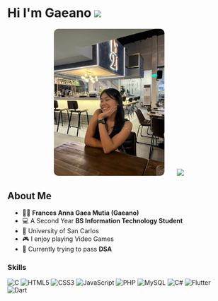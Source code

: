 <h1>Hi I'm Gaeano <img src="https://media.giphy.com/media/hvRJCLFzcasrR4ia7z/giphy.gif" width="35"></h1>

<p align="center">
  <img src="gaeano.jpg" width="250" style="border-radius: 10px;" />
  &nbsp;&nbsp;&nbsp;&nbsp;&nbsp;
  <img src="https://media.tenor.com/PLIr_VkF6ywAAAAM/ghostedvpn-hacker-cat.gif" width="300" />
</p>

<h2>About Me</h2>
<ul style="margin-left: 10px">
  <li>👧🏻 <strong>Frances Anna Gaea Mutia (Gaeano)</strong></li>
  <li>💻 A Second Year <strong>BS Information Technology Student</strong></li>
  <li>📍 University of San Carlos</li>
  <li>🎮 I enjoy playing Video Games</li>
  <li>📖 Currently trying to pass <strong>DSA</strong></li>
</ul>

### Skills
![C](https://img.shields.io/badge/C%20-%232370ED.svg?style=for-the-badge&logo=c&logoColor=white)
![HTML5](https://img.shields.io/badge/HTML5%20-%23E34F26.svg?style=for-the-badge&logo=html5&logoColor=white)
![CSS3](https://img.shields.io/badge/CSS%20-%231572B6.svg?style=for-the-badge&logo=css3&logoColor=white)
![JavaScript](https://img.shields.io/badge/JavaScript%20-%23F7DF1E.svg?style=for-the-badge&logo=javascript&logoColor=black)
![PHP](https://img.shields.io/badge/PHP-%23777BB4.svg?style=for-the-badge&logo=php&logoColor=white)
![MySQL](https://img.shields.io/badge/MySQL-%234479A1.svg?style=for-the-badge&logo=mysql&logoColor=white)
![C#](https://img.shields.io/badge/C%23-%23239120.svg?style=for-the-badge&logo=c-sharp&logoColor=white)
![Flutter](https://img.shields.io/badge/Flutter-%2302569B.svg?style=for-the-badge&logo=flutter&logoColor=white)
![Dart](https://img.shields.io/badge/Dart-%230175C2.svg?style=for-the-badge&logo=dart&logoColor=white)



<!--
**Gaeano/Gaeano** is a ✨ _special_ ✨ repository because its `README.md` (this file) appears on your GitHub profile.

Here are some ideas to get you started:

- 🔭 I’m currently working on ...
- 🌱 I’m currently learning ...
- 👯 I’m looking to collaborate on ...
- 🤔 I’m looking for help with ...
- 💬 Ask me about ...
- 📫 How to reach me: ...
- 😄 Pronouns: ...
- ⚡ Fun fact: ...
-->
